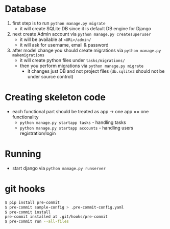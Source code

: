 # Database
1. first step is to run `python manage.py migrate`
   * it will create SQLite DB since it is default DB engine for Django
2. next create Admin account via `python manage.py createsuperuser`
   * it will be available at `<URL>/admin/`
   * it will ask for username, email & password
3. after model change you should create migrations via `python manage.py makemigrations`
   * it will create python files under `tasks/migrations/`
   * then you perform migrations via `python manage.py migrate`
      * it changes just DB and not project files (`db.sqlite3` should not be under source control)

# Creating skeleton code
* each functional part should be treated as app -> one app == one functionality
   * `python manage.py startapp tasks` - handling tasks
   * `python manage.py startapp accounts` - handling users registration/login

# Running
* start django via `python manage.py runserver`

# git hooks
```bash
$ pip install pre-commit
$ pre-commit sample-config > .pre-commit-config.yaml
$ pre-commit install
pre-commit installed at .git/hooks/pre-commit
$ pre-commit run --all-files
```
